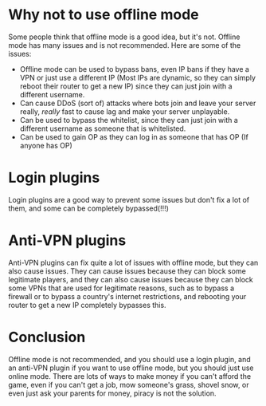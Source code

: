 # Why not to use offline mode
Some people think that offline mode is a good idea, but it's not. Offline mode has many issues and is not recommended. Here are some of the issues:
- Offline mode can be used to bypass bans, even IP bans if they have a VPN or just use a different IP (Most IPs are dynamic, so they can simply reboot their router to get a new IP) since they can just join with a different username.
- Can cause DDoS (sort of) attacks where bots join and leave your server really, *really* fast to cause lag and make your server unplayable.
- Can be used to bypass the whitelist, since they can just join with a different username as someone that is whitelisted.
- Can be used to gain OP as they can log in as someone that has OP (If anyone has OP)

# Login plugins
Login plugins are a good way to prevent some issues but don't fix a lot of them, and some can be completely bypassed(!!!)

# Anti-VPN plugins
Anti-VPN plugins can fix quite a lot of issues with offline mode, but they can also cause issues. They can cause issues because they can block some legitimate players, and they can also cause issues because they can block some VPNs that are used for legitimate reasons, such as to bypass a firewall or to bypass a country's internet restrictions, and rebooting your router to get a new IP completely bypasses this.

# Conclusion
Offline mode is not recommended, and you should use a login plugin, and an anti-VPN plugin if you want to use offline mode, but you should just use online mode.
There are lots of ways to make money if you can't afford the game, even if you can't get a job, mow someone's grass, shovel snow, or even just ask your parents for money, piracy is not the solution.
